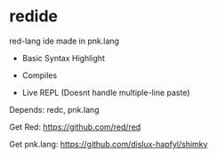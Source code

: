 # redide

red-lang ide made in pnk.lang

- Basic Syntax Highlight

- Compiles

- Live REPL (Doesnt handle multiple-line paste)

Depends: redc, pnk.lang

Get Red: https://github.com/red/red

Get pnk.lang: https://github.com/dislux-hapfyl/shimky
